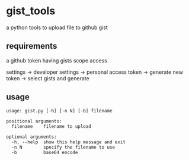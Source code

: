 # gist_tools

a python tools to upload file to github gist

## requirements

a github token having gists scope access

settings -> developer settings -> personal access token -> generate new token -> select gists and generate

## usage

```
usage: gist.py [-h] [-n N] [-b] filename

positional arguments:
  filename    filename to upload

optional arguments:
  -h, --help  show this help message and exit
  -n N        specify the filename to use
  -b          base64 encode
```